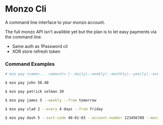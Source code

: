 # Monzo Cli
A command line interface to your monzo account.

The full monzo API isn't availible yet but the plan is to let easy
payments via the command line.

- Same auth as 1Password cli
- XOR store refresh token

### Command Examples
```sh
# mzo pay <name>... <amount> [--daily|--weekly|--monthly|--yearly|--every <x> (days|weeks|months|years) [--from (monday|tuesday|wednesday|thursday|friday|saturday|sunday)] [--sort-code <code> --account-number <number>]] [--message <message>]

$ mzo pay john 50.40

$ mzo pay patrick selman 30

$ mzo pay james 5 --weekly --from tomorrow

$ mzo pay vlad 2 --every 4 days --from friday

$ mzo pay dash 5 --sort-code 40-01-03 --account-number 123456789 --message "give it back"
```
